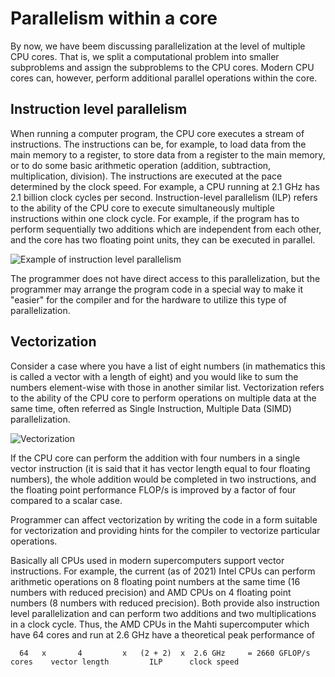 # Parallelism within a core

By now, we have beem discussing parallelization at the level of multiple CPU
cores. That is, we split a computational problem into smaller
subproblems and assign the subproblems to the CPU cores. Modern CPU
cores can, however, perform additional parallel operations within the core.

## Instruction level parallelism

When running a computer program, the CPU core executes a stream of
instructions. The instructions can be, for example, to load data from
the main memory to a register, to store data from a register to the
main memory, or to do some basic arithmetic operation (addition, subtraction,
multiplication, division). The instructions are executed at the
pace determined by the clock speed. For example, a CPU running at 2.1 GHz has
2.1 billion clock cycles per second. Instruction-level parallelism (ILP)
refers to the ability of the CPU core to execute simultaneously multiple
instructions within one clock cycle. For example, if the program has to
perform sequentially two additions which are independent from each
other, and the core has two floating point units, they can be executed
in parallel.

![Example of instruction level parallelism](images/ilp.png)
<!--- https://i.pinimg.com/originals/1f/a4/d7/1fa4d7bda58e84045b9456c391d2aa58.png --->

The programmer does not have direct access to this parallelization, but
the programmer may arrange the program code in a special way to make
it "easier" for the compiler and for the hardware to utilize this type
of parallelization.


## Vectorization

Consider a case where you have a list of eight numbers (in mathematics
this is called a vector with a length of eight) and you would like to
sum the numbers element-wise with those in another similar
list. Vectorization refers to the ability of the CPU core to perform
operations on multiple data at the same time, often referred as Single
Instruction, Multiple Data (SIMD) parallelization.

![Vectorization](images/vectorization.png)

If the CPU core can perform the addition with four numbers in a single
vector instruction (it is said that it has vector length equal to four
floating numbers), the whole addition would be completed in two
instructions, and the floating point performance FLOP/s is improved by
a factor of four compared to a scalar case.

Programmer can affect vectorization by writing the code in a form
suitable for vectorization and providing hints for the compiler to
vectorize particular operations.

Basically all CPUs used in modern supercomputers support vector
instructions. For example, the current (as of 2021) Intel CPUs can
perform arithmetic operations on 8 floating point numbers at the same
time (16 numbers with reduced precision) and AMD CPUs on 4 floating
point numbers (8 numbers with reduced precision). Both provide also
instruction level parallelization and can perform two additions and
two multiplications in a clock cycle. Thus, the AMD CPUs in the Mahti
supercomputer which have 64 cores and run at 2.6 GHz have a
theoretical peak performance of
```
  64   x       4         x   (2 + 2)  x  2.6 GHz     = 2660 GFLOP/s
cores    vector length         ILP      clock speed
```
